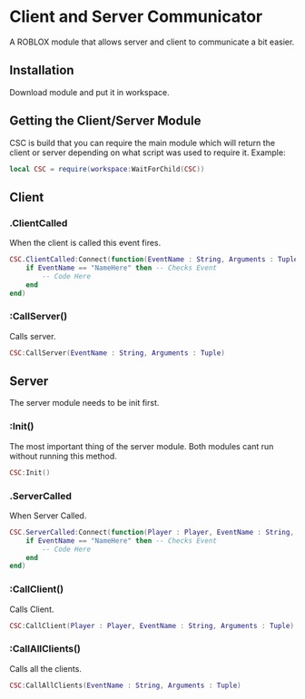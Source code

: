 # Client and Server Communicator
A ROBLOX module that allows server and client to communicate a bit easier.

## Installation
Download module and put it in workspace.

## Getting the Client/Server Module
CSC is build that you can require the main module which will return the client or server depending on what script was used to require it.
Example:
```lua
local CSC = require(workspace:WaitForChild(CSC))
```

## Client

### .ClientCalled
When the client is called this event fires.
```lua
CSC.ClientCalled:Connect(function(EventName : String, Arguments : Tuple)
	if EventName == "NameHere" then -- Checks Event
		-- Code Here
	end
end)
```

### :CallServer()
Calls server.
```lua
CSC:CallServer(EventName : String, Arguments : Tuple)
```

## Server
The server module needs to be init first.

### :Init()
The most important thing of the server module. Both modules cant run without running this method.
```lua
CSC:Init()
```

### .ServerCalled
When Server Called.
```lua
CSC.ServerCalled:Connect(function(Player : Player, EventName : String, Arguments : Tuple)
	if EventName == "NameHere" then -- Checks Event
		-- Code Here
	end
end)
```

### :CallClient()
Calls Client.
```lua
CSC:CallClient(Player : Player, EventName : String, Arguments : Tuple)
```

### :CallAllClients()
Calls all the clients.
```lua
CSC:CallAllClients(EventName : String, Arguments : Tuple)
```